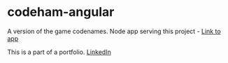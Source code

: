 # codeham-angular
A version of the game codenames.
Node app serving this project - [Link to app](https://codeham.herokuapp.com/ "Codeham")

This is a part of a portfolio.
[LinkedIn](https://www.linkedin.com/in/jonathan-fridja/ "johnfridja@gmail.com")
